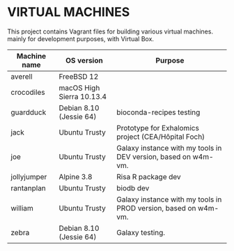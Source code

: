 VIRTUAL MACHINES
================

This project contains Vagrant files for building various virtual machines. mainly for development purposes, with Virtual Box.

Machine name | OS version                | Purpose
------------ | ------------------------- | --------------------------
averell      | FreeBSD 12                |
crocodiles   | macOS High Sierra 10.13.4 | 
guardduck    | Debian 8.10 (Jessie 64)   | bioconda-recipes testing
jack         | Ubuntu Trusty             | Prototype for Exhalomics project (CEA/Hôpital Foch)
joe          | Ubuntu Trusty             | Galaxy instance with my tools in DEV version, based on w4m-vm.
jollyjumper  | Alpine 3.8                | Risa R package dev
rantanplan   | Ubuntu Trusty             | biodb dev
william      | Ubuntu Trusty             | Galaxy instance with my tools in PROD version, based on w4m-vm.
zebra        | Debian 8.10 (Jessie 64)   | Galaxy testing.
